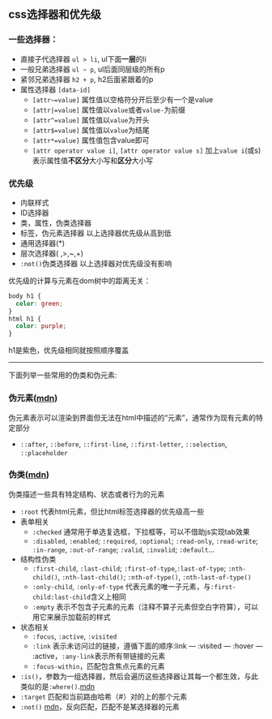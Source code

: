 [comment]: <css> (title: 'css选择器和优先级', keywords: 'css,selector,priority', date: '2020-8-25')

## css选择器和优先级

### 一些选择器：

* 直接子代选择器 `ul > li`, ul下面**一层**的li
* 一般兄弟选择器 `ul ~ p`, ul后面同层级的所有p
* 紧邻兄弟选择器 `h2 + p`, h2后面紧跟着的p
* 属性选择器 `[data-id]`
  * `[attr~=value]` 属性值以空格符分开后至少有一个是value
  * `[attr|=value]` 属性值以`value`或者`value-`为前缀
  * `[attr^=value]` 属性值以`value`为开头
  * `[attr$=value]` 属性值以`value`为结尾
  * `[attr*=value]` 属性值包含value即可
  * `[attr operator value i]`, `[attr operator value s]` 加上`value i`(或s)表示属性值**不区分**大小写和**区分**大小写

### 优先级
* 内联样式
* ID选择器
* 类，属性，伪类选择器
* 标签，伪元素选择器
以上选择器优先级从高到低
* 通用选择器(*)
* 层次选择器( ,>,~,+)
* `:not()`伪类选择器
以上选择器对优先级没有影响

优先级的计算与元素在dom树中的距离无关：
```css
body h1 {
  color: green;
}
html h1 {
  color: purple;
}
```
h1是紫色，优先级相同就按照顺序覆盖

--------

下面列举一些常用的伪类和伪元素:

### 伪元素([mdn](https://developer.mozilla.org/zh-CN/docs/Web/CSS/Pseudo-elements))
伪元素表示可以渲染到界面但无法在html中描述的“元素”，通常作为现有元素的特定部分
* `::after`, `::before`, `::first-line`, `::first-letter`, `::selection`, `::placeholder`

### 伪类([mdn](https://developer.mozilla.org/zh-CN/docs/Web/CSS/Pseudo-classes))
伪类描述一些具有特定结构、状态或者行为的元素
* `:root` 代表html元素，但比html标签选择器的优先级高一些
* 表单相关
  * `:checked` 通常用于单选复选框，下拉框等，可以不借助js实现tab效果
  * `:disabled`, `:enabled`; `:required`, `:optional`; `:read-only`, `:read-write`; `:in-range`, `:out-of-range`; `:valid`, `:invalid`; `:default`...
* 结构性伪类
  * `:first-child`, `:last-child`; `:first-of-type`,`:last-of-type`; `:nth-child()`, `:nth-last-child()`; `:nth-of-type()`, `:nth-last-of-type()`
  * `:only-child`, `:only-of-type` 代表元素的唯一子元素，与`:first-child:last-child`含义上相同 
  * `:empty` 表示不包含子元素的元素（注释不算子元素但空白字符算），可以用它来展示加载前的样式
* 状态相关
  * `:focus`, `:active`, `:visited`
  * `:link` 表示未访问过的链接，遵循下面的顺序:link — :visited — :hover — :active，`:any-link`表示所有带链接的元素
  * `:focus-within`，匹配包含焦点元素的元素
* `:is()`，参数为一组选择器，然后会遍历这些选择器让其每一个都生效，与此类似的是`:where()`.[mdn](https://developer.mozilla.org/zh-CN/docs/Web/CSS/:is)
* `:target` 匹配和当前路由哈希（#）对的上的那个元素
* `:not()` [mdn](https://developer.mozilla.org/zh-CN/docs/Web/CSS/:not)，反向匹配，匹配不是某选择器的元素
